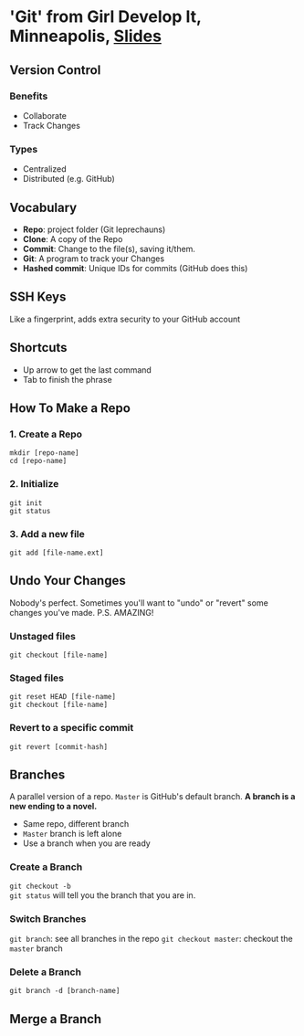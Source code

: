 # 'Git' from Girl Develop It, Minneapolis, [Slides](http://amlyhamm.com/gdi/fall_in_love_with_git)

## Version Control

### Benefits
* Collaborate
* Track Changes

### Types
* Centralized
* Distributed (e.g. GitHub)

## Vocabulary
* **Repo**: project folder (Git leprechauns)
* **Clone**: A copy of the Repo
* **Commit**: Change to the file(s), saving it/them.
* **Git**: A program to track your Changes
* **Hashed commit**: Unique IDs for commits (GitHub does this)

## SSH Keys
Like a fingerprint, adds extra security to your GitHub account

## Shortcuts
* Up arrow to get the last command
* Tab to finish the phrase

## How To Make a Repo

### 1. Create a Repo
`mkdir [repo-name]`  
`cd [repo-name]`  

### 2. Initialize
`git init`  
`git status`  

### 3. Add a new file
`git add [file-name.ext]`  

## Undo Your Changes
Nobody's perfect. Sometimes you'll want to "undo" or "revert" some changes you've made.
P.S. AMAZING!

### Unstaged files
`git checkout [file-name]`  

### Staged files
`git reset HEAD [file-name]`  
`git checkout [file-name]`  

### Revert to a specific commit
`git revert [commit-hash]`  

## Branches
A parallel version of a repo. `Master` is GitHub's default branch. **A branch is a new ending to a novel.**
* Same repo, different branch
* `Master` branch is left alone
* Use a branch when you are ready

### Create a Branch
`git checkout -b`  
`git status` will tell you the branch that you are in.

### Switch Branches
`git branch`: see all branches in the repo
`git checkout master`: checkout the `master` branch

### Delete a Branch
`git branch -d [branch-name]`

## Merge a Branch
